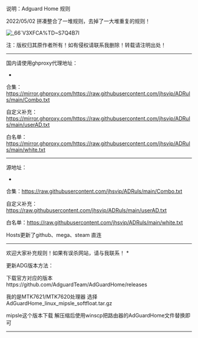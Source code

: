说明：Adguard Home 规则



2022/05/02 拼凑整合了一堆规则，去掉了一大堆重复的规则！

![_66`V3XFCA$%TD~$S7Q4B7I](https://user-images.githubusercontent.com/63874546/166162639-49c52394-2987-4df1-a526-4618e099e2c5.png)


注：版权归其原作者所有！如有侵权请联系我删除！转载请注明出处！

****

国内请使用ghproxy代理地址：

-
合集：https://mirror.ghproxy.com/https://raw.githubusercontent.com/jhsvip/ADRuls/main/Combo.txt


自定义补充：https://mirror.ghproxy.com/https://raw.githubusercontent.com/jhsvip/ADRuls/main/userAD.txt


白名单：https://mirror.ghproxy.com/https://raw.githubusercontent.com/jhsvip/ADRuls/main/white.txt


******

源地址：

-
合集：https://raw.githubusercontent.com/jhsvip/ADRuls/main/Combo.txt


自定义补充：https://raw.githubusercontent.com/jhsvip/ADRuls/main/userAD.txt


白名单：https://raw.githubusercontent.com/jhsvip/ADRuls/main/white.txt


Hosts更新了github、mega、steam 直连

******

欢迎大家补充规则！如果有误杀网站，请与我联系！
*

更新ADG版本方法：


下载官方对应的版本https://github.com/AdguardTeam/AdGuardHome/releases

我的是MTK7621/MTK7620处理器 选择 AdGuardHome_linux_mipsle_softfloat.tar.gz 

mipsle这个版本下载 解压缩后使用winscp把路由器的AdGuardHome文件替换即可
*******
